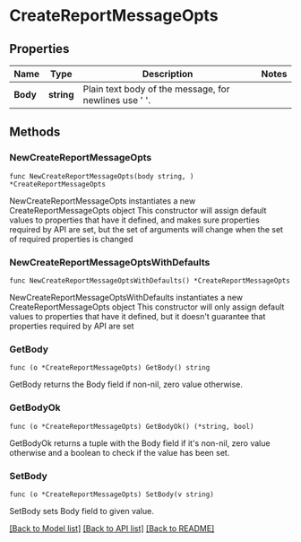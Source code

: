 # CreateReportMessageOpts

## Properties

Name | Type | Description | Notes
------------ | ------------- | ------------- | -------------
**Body** | **string** | Plain text body of the message, for newlines use &#39; &#39;. | 

## Methods

### NewCreateReportMessageOpts

`func NewCreateReportMessageOpts(body string, ) *CreateReportMessageOpts`

NewCreateReportMessageOpts instantiates a new CreateReportMessageOpts object
This constructor will assign default values to properties that have it defined,
and makes sure properties required by API are set, but the set of arguments
will change when the set of required properties is changed

### NewCreateReportMessageOptsWithDefaults

`func NewCreateReportMessageOptsWithDefaults() *CreateReportMessageOpts`

NewCreateReportMessageOptsWithDefaults instantiates a new CreateReportMessageOpts object
This constructor will only assign default values to properties that have it defined,
but it doesn't guarantee that properties required by API are set

### GetBody

`func (o *CreateReportMessageOpts) GetBody() string`

GetBody returns the Body field if non-nil, zero value otherwise.

### GetBodyOk

`func (o *CreateReportMessageOpts) GetBodyOk() (*string, bool)`

GetBodyOk returns a tuple with the Body field if it's non-nil, zero value otherwise
and a boolean to check if the value has been set.

### SetBody

`func (o *CreateReportMessageOpts) SetBody(v string)`

SetBody sets Body field to given value.



[[Back to Model list]](../README.md#documentation-for-models) [[Back to API list]](../README.md#documentation-for-api-endpoints) [[Back to README]](../README.md)


